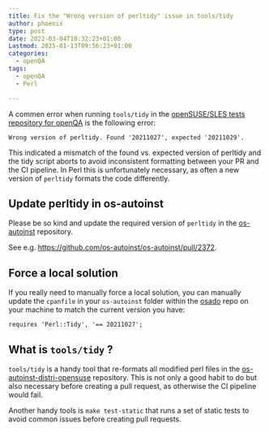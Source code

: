 ```yaml
---
title: Fix the "Wrong version of perltidy" issue in tools/tidy
author: phoenix
type: post
date: 2022-03-04T10:32:23+01:00
Lastmod: 2025-01-13T09:56:23+01:00
categories:
  - openQA
tags:
  - openQA
  - Perl

---
```

A commen error when running `tools/tidy` in the [openSUSE/SLES tests repository for openQA](https://github.com/os-autoinst/os-autoinst-distri-opensuse) is the following error:

    Wrong version of perltidy. Found '20211027', expected '20211029'.

This indicated a mismatch of the found vs. expected version of perltidy and the tidy script aborts to avoid inconsistent formatting between your PR and the CI pipeline. In Perl this is unfortunately necessary, as often a new version of `perltidy` formats the code differently.

## Update perltidy in os-autoinst

Please be so kind and update the required version of `perltidy` in the [os-autoinst](https://github.com/os-autoinst/os-autoinst) repository.

See e.g. https://github.com/os-autoinst/os-autoinst/pull/2372.

## Force a local solution

If you really need to manually force a local solution, you can manually update the `cpanfile` in your `os-autoinst` folder within the [osado](https://github.com/os-autoinst/os-autoinst-distri-opensuse) repo on your machine to match the current version you have:

```
requires 'Perl::Tidy', '== 20211027';
```

## What is `tools/tidy` ?

`tools/tidy` is a handy tool that re-formats all modified perl files in the [os-autoinst-distri-opensuse](https://github.com/os-autoinst/os-autoinst-distri-opensuse) repository. This is not only a good habit to do but also necessary before creating a pull request, as otherwise the CI pipeline would fail.

Another handy tools is `make test-static` that runs a set of static tests to avoid common issues before creating pull requests.
